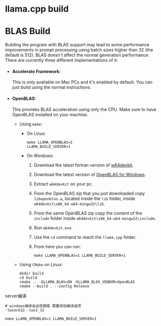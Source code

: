 

# llama.cpp build



# BLAS Build

Building the program with BLAS support may lead to some performance improvements in prompt processing using batch sizes higher than 32 (the default is 512). BLAS doesn't affect the normal generation performance. There are currently three different implementations of it:

- #### Accelerate Framework:

  This is only available on Mac PCs and it's enabled by default. You can just build using the normal instructions.

- #### OpenBLAS:

  This provides BLAS acceleration using only the CPU. Make sure to have OpenBLAS installed on your machine.

  - Using `make`:

    - On Linux:

      ```
      make LLAMA_OPENBLAS=1 
      LLAMA_BUILD_SERVER=1
      ```

    - On Windows:

      1. Download the latest fortran version of [w64devkit](https://github.com/skeeto/w64devkit/releases).

      2. Download the latest version of [OpenBLAS for Windows](https://github.com/xianyi/OpenBLAS/releases).

      3. Extract `w64devkit` on your pc.

      4. From the OpenBLAS zip that you just downloaded copy `libopenblas.a`, located inside the `lib` folder, inside `w64devkit\x86_64-w64-mingw32\lib`.

      5. From the same OpenBLAS zip copy the content of the `include` folder inside `w64devkit\x86_64-w64-mingw32\include`.

      6. Run `w64devkit.exe`.

      7. Use the `cd` command to reach the `llama.cpp` folder.

      8. From here you can run:

         ```
         make LLAMA_OPENBLAS=1 LLAMA_BUILD_SERVER=1
         ```

  - Using `CMake` on Linux:

    ```
    mkdir build
    cd build
    cmake .. -DLLAMA_BLAS=ON -DLLAMA_BLAS_VENDOR=OpenBLAS
    cmake --build . --config Release
    ```



server编译

```shell
# windows编译会出现报错 需要添加编译选项
-lwsock32 -lws2_32

make LLAMA_OPENBLAS=1 LLAMA_BUILD_SERVER=1
```

